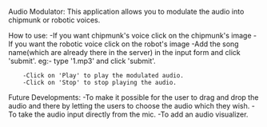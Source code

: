 Audio Modulator:
		This application allows you to modulate the audio into chipmunk or robotic voices.

How to use:
		-If you want chipmunk's voice click on the chipmunk's image
		-If you want the robotic voice click on the robot's image
		-Add the song name(which are already there in the server) in the input form and click 'submit'.
			eg:-
				type  '1.mp3'  and click 'submit'.

		-Click on 'Play' to play the modulated audio.
		-Click on 'Stop' to stop playing the audio.

Future Developments:
		-To make it possible for the user to drag and drop the audio and there by letting the users to choose the audio    which they wish.
		-To take the audio input directly from the mic.
		-To add an audio visualizer.